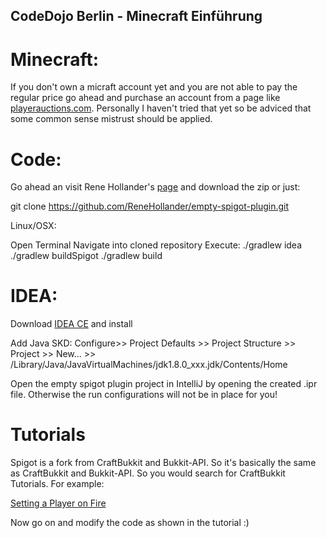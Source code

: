 ## CodeDojo Berlin - Minecraft Einführung


# Minecraft:
If you don't own a micraft account yet and you are not able to pay the regular price go ahead and purchase an account
from a page like [playerauctions.com](https://www.playerauctions.com/minecraft-account/). Personally I haven't tried that
yet so be adviced that some common sense mistrust should be applied. 

# Code: 

Go ahead an visit Rene Hollander's [page](https://github.com/ReneHollander/empty-spigot-plugin.git)
and download the zip or just:

git clone https://github.com/ReneHollander/empty-spigot-plugin.git

Linux/OSX: 

Open Terminal
Navigate into cloned repository
Execute:
./gradlew idea
./gradlew buildSpigot
./gradlew build

# IDEA:
Download [IDEA CE](https://www.jetbrains.com/idea/download/) and install

Add Java SKD:
Configure>> Project Defaults >> Project Structure >> Project >> New... >> /Library/Java/JavaVirtualMachines/jdk1.8.0_xxx.jdk/Contents/Home


Open the empty spigot plugin project in IntelliJ by opening the created .ipr file. Otherwise the run configurations will not be in place for you!



# Tutorials
Spigot is a fork from CraftBukkit and Bukkit-API. So it's basically the same as CraftBukkit and Bukkit-API. So you would search for CraftBukkit Tutorials. For example: 

[Setting a Player on Fire](https://bukkit.gamepedia.com/Plugin_Tutorial#Setting_a_Player_on_Fire)

Now go on and modify the code as shown in the tutorial :) 


